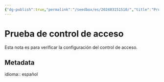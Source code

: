 ```yaml
---
{"dg-publish":true,"permalink":"/seedbox/es/202403151510/","title":"Prueba de Control de Acceso","noteIcon":"default","created":"2024-03-15T15:10:07.261-06:00","updated":"2024-03-17T09:58:23.669-06:00"}
---
```


# Prueba de control de acceso
Esta nota es para verificar la configuración del control de acceso.

## Metadata

idioma:: español